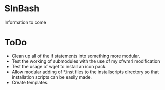 SInBash
=======
Information to come

ToDo
====
- Clean up all of the if statements into something more modular.
- Test the working of submodules with the use of my xfwm4 modification
- Test the usage of wget to install an icon pack.
- Allow modular adding of *.inst files to the installscripts directory so that installation scripts can be easily made.
- Create templates.
